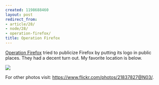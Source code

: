```yaml
---
created: 1198688460
layout: post
redirect_from:
- article/28/
- node/28/
- operation-firefox/
title: Operation Firefox
---
```

<a href="http://www.operationfirefox.com/">Operation Firefox</a> tried to publicize Firefox by putting its logo in public places. They had a decent turn out. My favorite location is below.

[![](https://farm3.static.flickr.com/2258/2109968176_6e011c9cc0.jpg)](https://farm3.static.flickr.com/2258/2109968176_6e011c9cc0.jpg)

For other photos visit: https://www.flickr.com/photos/21837827@N03/.
